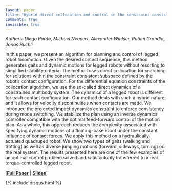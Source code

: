 ```yaml
---
layout: paper
title: "Hybrid direct collocation and control in the constraint-consistent subspace for dynamic legged robot locomotion"
comments: true
invisible: true
---
```


<p class="text-left"><i>Authors: Diego Pardo, Michael Neunert, Alexander Winkler, Ruben Grandia, Jonas Buchli</i></p>

In this paper, we present an algorithm for planning and control of legged robot locomotion. Given the desired contact sequence, this method generates gaits and dynamic motions for legged robots without resorting to simplified stability criteria. The method uses direct collocation for searching for solutions within the constraint consistent subspace defined by the robot&#8217;s contact configuration. For the differential equation constraints of the collocation algorithm, we use the so-called direct dynamics of a constrained multibody system. The dynamics of a legged robot is different for each contact configuration. Our method deals with such a hybrid nature, and it allows for velocity discontinuities when contacts are made. We introduce the projected impact dynamics constraint to enforce consistency during mode switching. We stabilize the plan using an inverse dynamics controller compatible with the optimal feed-forward control of the motion plan. As a whole, this approach reduces the complexity associated with specifying dynamic motions of a floating-base robot under the constant influence of contact forces. We apply this method on a hydraulically-actuated quadruped robot. We show two types of gaits (walking and trotting) as well as diverse jumping motions (forward, sideways, turning) on the real system. The results presented here are one of the few examples of an optimal control problem solved and satisfactorily transferred to a real torque-controlled legged robot.

[<b><a href="/static/papers/41.pdf">Full Paper</a></b> \| <b><a href="/static/slides/41.mp4">Slides</a></b>]

{% include disqus.html %}